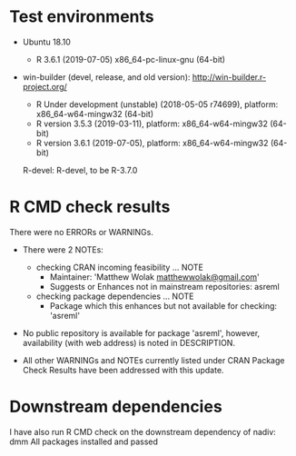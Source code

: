 # Test environments
  - Ubuntu 18.10
    - R 3.6.1 (2019-07-05) x86_64-pc-linux-gnu (64-bit)

  - win-builder (devel, release, and old version): http://win-builder.r-project.org/
    - R Under development (unstable) (2018-05-05 r74699), platform: x86_64-w64-mingw32 (64-bit) 
    - R version 3.5.3 (2019-03-11), platform: x86_64-w64-mingw32 (64-bit) 
    - R version 3.6.1 (2019-07-05), platform: x86_64-w64-mingw32 (64-bit) 


    R-devel: R-devel, to be R-3.7.0


# R CMD check results
There were no ERRORs or WARNINGs.

  - There were 2 NOTEs:

    - checking CRAN incoming feasibility ... NOTE
        - Maintainer: 'Matthew Wolak <matthewwolak@gmail.com>'
        - Suggests or Enhances not in mainstream repositories: asreml
    - checking package dependencies ... NOTE
        - Package which this enhances but not available for checking: 'asreml'

  - No public repository is available for package 'asreml', however, availability (with web address) is noted in DESCRIPTION.

  - All other WARNINGs and NOTEs currently listed under CRAN Package Check Results have been addressed with this update. 


# Downstream dependencies
I have also run R CMD check on the downstream dependency of nadiv: 
  dmm
All packages installed and passed 
